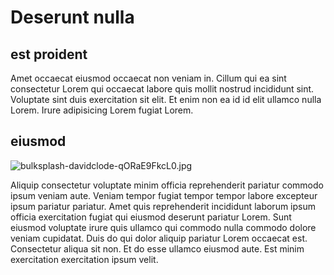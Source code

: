 # Deserunt nulla

## est proident

Amet occaecat eiusmod occaecat non veniam in. Cillum qui ea sint consectetur Lorem qui occaecat labore quis mollit nostrud incididunt sint. Voluptate sint duis exercitation sit elit. Et enim non ea id id elit ullamco nulla Lorem. Irure adipisicing Lorem fugiat Lorem.

## eiusmod

<img class="bordered" src="/static/images/bulksplash-davidclode-qORaE9FkcL0.jpg" alt="bulksplash-davidclode-qORaE9FkcL0.jpg" />

Aliquip consectetur voluptate minim officia reprehenderit pariatur commodo ipsum veniam aute. Veniam tempor fugiat tempor tempor labore excepteur ipsum pariatur pariatur. Amet quis reprehenderit incididunt laborum ipsum officia exercitation fugiat qui eiusmod deserunt pariatur Lorem. Sunt eiusmod voluptate irure quis ullamco qui commodo nulla commodo dolore veniam cupidatat. Duis do qui dolor aliquip pariatur Lorem occaecat est. Consectetur aliqua sit non. Et do esse ullamco eiusmod aute. Est minim exercitation exercitation ipsum velit.